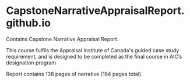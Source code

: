#  CapstoneNarrativeAppraisalReport.github.io

Contains Capstone Narrative Appraisal Report. 

This course fulfils the Appraisal Institute of Canada's guided case study requirement, and is designed to be completed as the final course in AIC’s designation program

Report contains 138 pages of narrative (184 pages total).
